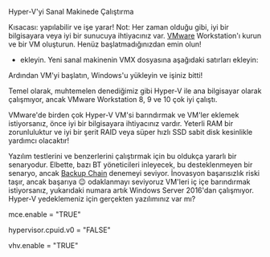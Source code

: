 Hyper-V'yi Sanal Makinede Çalıştırma

Kısacası: yapılabilir ve işe yarar! Not: Her zaman olduğu gibi, iyi bir bilgisayara veya iyi bir sunucuya ihtiyacınız var. [VMware](https://backupchain.com/en/vmware-backup/) Workstation'ı kurun ve bir VM oluşturun. Henüz başlatmadığınızdan emin olun!

* ekleyin. Yeni sanal makinenin VMX dosyasına aşağıdaki satırları ekleyin:

Ardından VM'yi başlatın, Windows'u yükleyin ve işiniz bitti!

Temel olarak, muhtemelen denediğimiz gibi Hyper-V ile ana bilgisayar olarak çalışmıyor, ancak VMware Workstation 8, 9 ve 10 çok iyi çalıştı.

VMware'de birden çok Hyper-V VM'si barındırmak ve VM'ler eklemek istiyorsanız, önce iyi bir bilgisayara ihtiyacınız vardır. Yeterli RAM bir zorunluluktur ve iyi bir şerit RAID veya süper hızlı SSD sabit disk kesinlikle yardımcı olacaktır!

Yazılım testlerini ve benzerlerini çalıştırmak için bu oldukça yararlı bir senaryodur. Elbette, bazı BT yöneticileri inleyecek, bu desteklenmeyen bir senaryo, ancak [Backup Chain](https://backupchain.com/en/cloud-backup/) denemeyi seviyor. İnovasyon başarısızlık riski taşır, ancak başarıya 😉
odaklanmayı seviyoruz VM'leri iç içe barındırmak istiyorsanız, yukarıdaki numara artık Windows Server 2016'dan çalışmıyor. Hyper-V yedeklemeniz için gerçekten yazılımınız var mı?
 
 mce.enable = "TRUE"
 
 hypervisor.cpuid.v0 = "FALSE"
 
 vhv.enable = "TRUE" 
